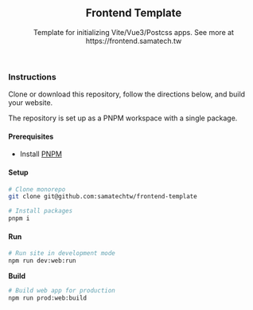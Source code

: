 <h2 align='center'>Frontend Template</h2>

<p align='center'>Template for initializing Vite/Vue3/Postcss apps. See more at https://frontend.samatech.tw</p>

<br>

### Instructions

Clone or download this repository, follow the directions below, and build your website.

The repository is set up as a PNPM workspace with a single package.

#### Prerequisites

- Install [PNPM](https://pnpm.io/)

#### Setup

```bash
# Clone monorepo
git clone git@github.com:samatechtw/frontend-template

# Install packages
pnpm i
```

#### Run

```bash
# Run site in development mode
npm run dev:web:run
```

**Build**

```bash
# Build web app for production
npm run prod:web:build
```
